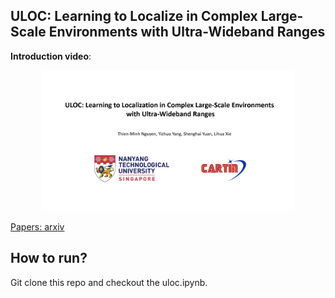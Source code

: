 ## ULOC: Learning to Localize in Complex Large-Scale Environments with Ultra-Wideband Ranges

<!-- ![uloc_network](https://github.com/user-attachments/assets/e5431c4e-ac32-435a-b8ef-5349118211e6)
<div style="text-align: center;">
    Design of the learning model
</div>

<br/> -->

**Introduction video**:
<div align="center">
    <a href="https://youtu.be/vNIGS4iio8o" target="_blank">
    <img src="resources/uloc_thumbnail.jpg" width=80% />
</div>

Papers:
[arxiv](https://arxiv.org/pdf/2409.11122)

## How to run?

Git clone this repo and checkout the uloc.ipynb.